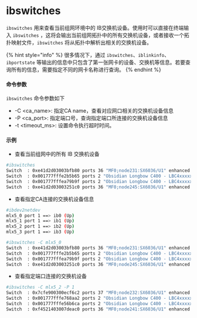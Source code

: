 # ibswitches

`ibswitches` 用来查看当前组网环境中的 IB交换机设备。使用时可以直接在终端输入 `ibswitches` ，这将会输出当前组网拓扑中的所有交换机设备，或者接收一个拓扑映射文件，`ibswitches` 将从拓扑中解析出相关的交换机设备。

{% hint style="info" %}
很多情况下，通过 `ibswitches`、`iblinkinfo`、`ibportstate` 等输出的信息中只包含了第一张网卡的设备、交换机等信息。若要查询所有的信息，需要指定不同的网卡名称进行查询。
{% endhint %}



#### 命令参数

`ibswitches` 命令参数如下

* \-C \<ca\_name>: 指定CA name，查看对应网口相关的交换机设备信息
* \-P \<ca\_port>: 指定端口号，查询指定端口所连接的交换机设备信息
* \-t \<timeout\_ms>: 设置命令执行超时时间。



#### 示例

* 查看当前组网中的所有 IB 交换机设备

```bash
#ibswitches
Switch	: 0xe41d2d03003bfb80 ports 36 "MF0;node231:SX6036/U1" enhanced port 0 lid 12 lmc 0
Switch	: 0x001777fffe2b5b65 ports 2 "Obsidian Longbow C400 - LBC4xxxxx" base port 0 lid 11 lmc 0
Switch	: 0x001777fffea79b9f ports 2 "Obsidian Longbow C400 - LBC4xxxxx" base port 0 lid 13 lmc 0
Switch	: 0xe41d2d03003251c0 ports 36 "MF0;node245:SX6036/U1" enhanced port 0 lid 16 lmc 0
```

* 查看指定CA连接的交换机设备信息

```bash
#ibdev2netdev
mlx5_0 port 1 ==> ib0 (Up)
mlx5_1 port 1 ==> ib1 (Up)
mlx5_2 port 1 ==> ib2 (Up)
mlx5_3 port 1 ==> ib3 (Up)

#ibswitches -C mlx5_0
Switch	: 0xe41d2d03003bfb80 ports 36 "MF0;node231:SX6036/U1" enhanced port 0 lid 12 lmc 0
Switch	: 0x001777fffe2b5b65 ports 2 "Obsidian Longbow C400 - LBC4xxxxxx" base port 0 lid 11 lmc 0
Switch	: 0x001777fffea79b9f ports 2 "Obsidian Longbow C400 - LBC4xxxxxx" base port 0 lid 13 lmc 0
Switch	: 0xe41d2d03003251c0 ports 36 "MF0;node245:SX6036/U1" enhanced port 0 lid 16 lmc 0
```

* 查看指定端口连接的交换机设备

```bash
#ibswitches -C mlx5_2 -P 1
Switch	: 0x7cfe900300ecf6c2 ports 37 "MF0;node232:SX6036/U1" enhanced port 0 lid 11 lmc 0
Switch	: 0x001777fffe768aa2 ports 2 "Obsidian Longbow C400 - LBC4xxxxxx" base port 0 lid 9 lmc 0
Switch	: 0x001777fffe56b6ca ports 2 "Obsidian Longbow C400 - LBC4xxxxxx" base port 0 lid 12 lmc 0
Switch	: 0xf4521403007deac0 ports 36 "MF0;node241:SX6036/U1" enhanced port 0 lid 42 lmc 0
```
